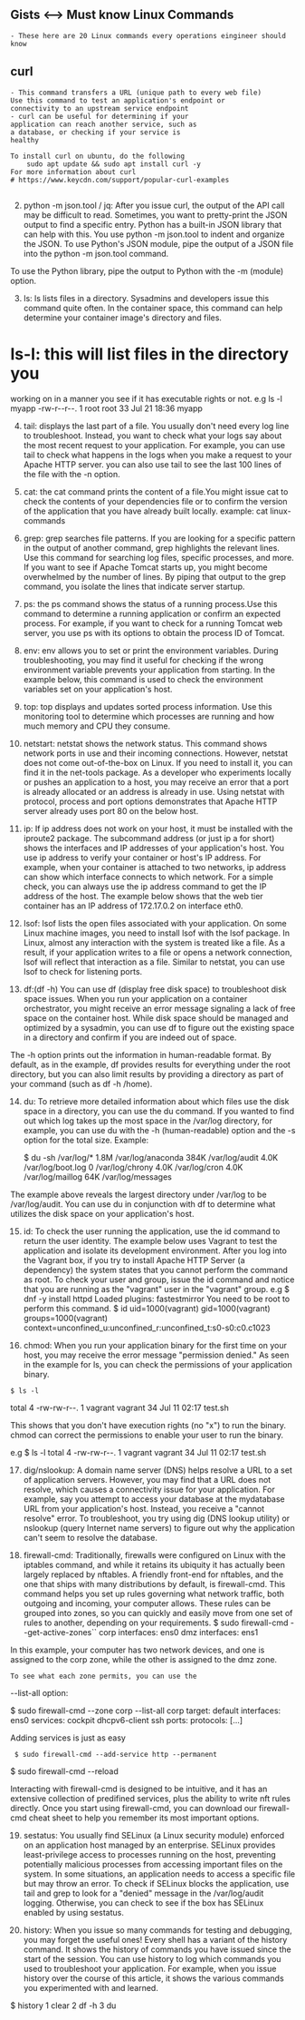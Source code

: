 ## Gists <--> Must know Linux Commands
    - These here are 20 Linux commands every operations eingineer should know
##

## curl
    - This command transfers a URL (unique path to every web file)
    Use this command to test an application's endpoint or 
    connectivity to an upstream service endpoint
    - curl can be useful for determining if your 
    application can reach another service, such as 
    a database, or checking if your service is 
    healthy

    To install curl on ubuntu, do the following
        sudo apt update && sudo apt install curl -y
    For more information about curl
    # https://www.keycdn.com/support/popular-curl-examples
##


2. python -m json.tool / jq: 
        After you issue curl, the output of the 
API call may be difficult to read. Sometimes, 
you want to pretty-print the JSON output to find 
a specific entry. Python has a built-in JSON 
library that can help with this. You use python 
-m json.tool to indent and organize the JSON. To 
use Python's JSON module, pipe the output of a 
JSON file into the python -m json.tool command.
  
 To use the Python library, pipe the output 
to Python with the -m (module) option.
 
 3. ls:
      ls lists files in a directory. Sysadmins and 
developers issue this command quite often. In the 
container space, this command can help determine 
your container image's directory and files.
 # ls-l: this will list files in the directory you 
working on in a manner you see if it has executable 
rights or not.
  e.g  ls -l myapp
-rw-r--r--. 1 root root 33 Jul 21 18:36 myapp

4. tail:
     displays the last part of a file. You usually 
don't need every log line to troubleshoot. Instead, you 
want to check what your logs say about the most recent 
request to your application. For example, you can use 
tail to check what happens in the logs when you make a 
request to your Apache HTTP server.
     you can also use tail to see the last 100 lines of 
the file with the -n option.

5. cat:
      the cat command prints the content of a file.You 
might issue cat to check the contents of your 
dependencies file or to confirm the version of the 
application that you have already built locally.
   example: 
        cat linux-commands

6. grep:
       grep searches file patterns. If you are looking 
for a specific pattern in the output of another command, 
grep highlights the relevant lines. Use this command for 
searching log files, specific processes, and more. If 
you want to see if Apache Tomcat starts up, you might 
become overwhelmed by the number of lines. By piping 
that output to the grep command, you isolate the lines 
that indicate server startup.

7. ps:
     the ps command shows the status of a running 
process.Use this command to determine a running 
application or confirm an expected process. For example, 
if you want to check for a running Tomcat web server, 
you use ps with its options to obtain the process ID of 
Tomcat.

8. env:
        env allows you to set or print the environment 
variables. During troubleshooting, you may find it 
useful for checking if the wrong environment variable 
prevents your application from starting. In the example 
below, this command is used to check the environment 
variables set on your application's host.

9. top:
     top displays and updates sorted process 
information. Use this monitoring tool to determine which 
processes are running and how much memory and CPU they 
consume.

10. netstart:
       netstat shows the network status. This command 
shows network ports in use and their incoming 
connections. However, netstat does not come 
out-of-the-box on Linux. If you need to install it, you 
can find it in the net-tools package. As a developer who 
experiments locally or pushes an application to a host, 
you may receive an error that a port is already 
allocated or an address is already in use. Using netstat 
with protocol, process and port options demonstrates 
that Apache HTTP server already uses port 80 on the 
below host.  

11. ip:
    If ip address does not work on your host, it must be 
installed with the iproute2 package. The subcommand 
address (or just ip a for short) shows the interfaces 
and IP addresses of your application's host. You use ip 
address to verify your container or host's IP address. 
For example, when your container is attached to two 
networks, ip address can show which interface connects 
to which network. For a simple check, you can always use 
the ip address command to get the IP address of the 
host. The example below shows that the web tier 
container has an IP address of 172.17.0.2 on interface 
eth0.

12. lsof:
     lsof lists the open files associated with your 
application. On some Linux machine images, you need to 
install lsof with the lsof package. In Linux, almost any 
interaction with the system is treated like a file. As a 
result, if your application writes to a file or opens a 
network connection, lsof will reflect that interaction 
as a file. Similar to netstat, you can use lsof to check 
for listening ports.

 13. df:(df -h) 
     You can use df (display free disk space) to 
troubleshoot disk space issues. When you run your 
application on a container orchestrator, you might 
receive an error message signaling a lack of free space 
on the container host. While disk space should be 
managed and optimized by a sysadmin, you can use df to 
figure out the existing space in a directory and confirm 
if you are indeed out of space.

   The -h option prints out the information in 
human-readable format. By default, as in the example, df 
provides results for everything under the root 
directory, but you can also limit results by providing a 
directory as part of your command (such as df -h /home). 


14. du: 
    To retrieve more detailed information about which files 
use the disk space in a directory, you can use the du 
command. If you wanted to find out which log takes up the 
most space in the /var/log directory, for example, you can 
use du with the -h (human-readable) option and the -s 
option for the total size.
 Example: 
     
     $ du -sh /var/log/*
1.8M  /var/log/anaconda
384K  /var/log/audit
4.0K  /var/log/boot.log
0 /var/log/chrony
4.0K  /var/log/cron
4.0K  /var/log/maillog
64K /var/log/messages

   The example above reveals the largest directory under 
/var/log to be /var/log/audit. You can use du in 
conjunction with df to determine what utilizes the disk 
space on your application's host.


 15. id:
    To check the user running the application, use the id 
command to return the user identity. The example below uses 
Vagrant to test the application and isolate its development 
environment. After you log into the Vagrant box, if you try 
to install Apache HTTP Server (a dependency) the system 
states that you cannot perform the command as root. To 
check your user and group, issue the id command and notice 
that you are running as the "vagrant" user in the "vagrant" 
group.
   e.g 
      $ dnf -y install httpd
Loaded plugins: fastestmirror
You need to be root to perform this command.
$ id
uid=1000(vagrant) gid=1000(vagrant) groups=1000(vagrant) 
context=unconfined_u:unconfined_r:unconfined_t:s0-s0:c0.c1023

 
 16. chmod:
        When you run your application binary for the first 
time on your host, you may receive the error message 
"permission denied." As seen in the example for ls, you can 
check the permissions of your application binary.

    $ ls -l
total 4
-rw-rw-r--. 1 vagrant vagrant 34 Jul 11 02:17 test.sh

This shows that you don't have execution rights (no "x") to 
run the binary. chmod can correct the permissions to enable 
your user to run the binary.

 e.g 
    $ ls -l
total 4
-rw-rw-r--. 1 vagrant vagrant 34 Jul 11 02:17 test.sh

17. dig/nslookup:
        A domain name server (DNS) helps resolve a URL to a 
set of application servers. However, you may find that a 
URL does not resolve, which causes a connectivity issue for 
your application. For example, say you attempt to access 
your database at the mydatabase URL from your application's 
host. Instead, you receive a "cannot resolve" error. To 
troubleshoot, you try using dig (DNS lookup utility) or 
nslookup (query Internet name servers) to figure out why 
the application can't seem to resolve the database.

18. firewall-cmd:
         Traditionally, firewalls were configured on Linux 
with the iptables command, and while it retains its 
ubiquity it has actually been largely replaced by nftables. 
A friendly front-end for nftables, and the one that ships 
with many distributions by default, is firewall-cmd. This 
command helps you set up rules governing what network 
traffic, both outgoing and incoming, your computer allows. 
These rules can be grouped into zones, so you can quickly 
and easily move from one set of rules to another, depending 
on your requirements.
        $ sudo firewall-cmd --get-active-zones``
corp
  interfaces: ens0
dmz
  interfaces: ens1

In this example, your computer has two network devices, and 
one is assigned to the corp zone, while the other is 
assigned to the dmz zone.

    To see what each zone permits, you can use the 
--list-all option:
   
   $ sudo firewall-cmd --zone corp --list-all
corp
  target: default
  interfaces: ens0
  services: cockpit dhcpv6-client ssh
  ports:
  protocols:
[...]
    
  Adding services is just as easy

     $ sudo firewall-cmd --add-service http --permanent
$ sudo firewall-cmd --reload

Interacting with firewall-cmd is designed to be intuitive, 
and it has an extensive collection of predifined services, 
plus the ability to write nft rules directly. Once you 
start using firewall-cmd, you can download our firewall-cmd 
cheat sheet to help you remember its most important 
options.

19. sestatus:
       You usually find SELinux (a Linux security module) 
enforced on an application host managed by an enterprise. 
SELinux provides least-privilege access to processes 
running on the host, preventing potentially malicious 
processes from accessing important files on the system. In 
some situations, an application needs to access a specific 
file but may throw an error. To check if SELinux blocks the 
application, use tail and grep to look for a "denied" 
message in the /var/log/audit logging. Otherwise, you can 
check to see if the box has SELinux enabled by using 
sestatus.

20. history:
      When you issue so many commands for testing and 
debugging, you may forget the useful ones! Every shell has 
a variant of the history command. It shows the history of 
commands you have issued since the start of the session. 
You can use history to log which commands you used to 
troubleshoot your application. For example, when you issue 
history over the course of this article, it shows the 
various commands you experimented with and learned.

   $ history
    1  clear
    2  df -h
    3  du